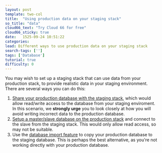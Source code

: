 ```yaml
---
layout: post
template: two-col
title:  "Using production data on your staging stack"
so_title: "data"
cloud66_text: "Try Cloud 66 for free"
cloud66_sticky: true
date:   1525-09-24 10:51:22
categories: 
lead: Different ways to use production data on your staging stack
search-tags: ['']
tags: ['Database']
tutorial: true
difficulty: 0
---
```


You may wish to set up a staging stack that can use data from your production stack, to provide realistic data in your staging environment. There are several ways you can do this:

<ol class="article-list">
<li><a href="http://community.cloud66.com/articles/sharing-a-database-between-stacks">Share your production database with the staging stack</a>, which would allow read/write access to the database from your staging enviroment. In this scenario, we <b>strongly urge</b> you to look closely at how you will avoid writing incorrect data to the production database.</li>
<li><a href="http://help.cloud66.com/database-management/database-replication">Setup a master/slave database on the production stack</a> and connect to the slave from the staging stack. This would only allow read access, so may not be suitable.</li>
<li>Use the <a href="http://help.cloud66.com/database-management/database-one-time-import">database import feature</a> to copy your production database to the staging database. This is perhaps the best alternative, as you're not working directly with your production database.</li>
</ol>